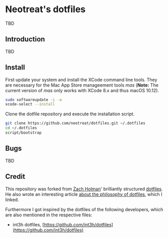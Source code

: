 # Neotreat's dotfiles

TBD

## Introduction

TBD


## Install

First update your system and install the XCode command line tools. They are
necessary for the Mac App Store manageement tools *mas* (**Note:** The current
version of *mas* only works with XCode 8.x and thus macOS 10.12).

```sh
sudo softwareupdate -i -a
xcode-select --install
```

Clone the dotfile repository and execute the installation script.

```sh
git clone https://github.com/neotreat/dotfiles.git ~/.dotfiles
cd ~/.dotfiles
script/bootstrap
```

## Bugs

TBD

## Credit

This repository was forked from [Zach Holman](https://github.com/holman)' brilliantly
structured [dotfiles](http://github.com/holman/dotfiles). He also wrote an interesting
article [about the philosophy of dotfiles](http://zachholman.com/2010/08/dotfiles-are-meant-to-be-forked/),
which I linked.

Furthermore I got inspired by the dotfiles of the following developers, which are also
mentioned in the respective files:

* int3h dotfiles, [https://github.com/int3h/dotfiles](https://github.com/int3h/dotfiles)


